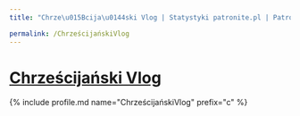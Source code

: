 ```yaml
---
title: "Chrze\u015Bcija\u0144ski Vlog | Statystyki patronite.pl | Patromierz"

permalink: /ChrześcijańskiVlog
---
```


# [Chrześcijański Vlog](https://patronite.pl/ChrześcijańskiVlog)

{% include profile.md name="ChrześcijańskiVlog" prefix="c" %}
